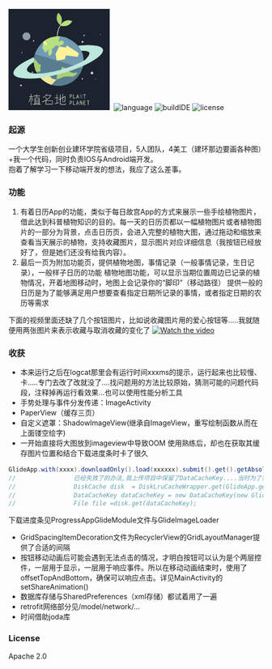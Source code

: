 <img src="https://github.com/ExplosiveBattery/zhimingdi-android/blob/master/README/%E6%A4%8D%E5%90%8D%E5%9C%B0.jpg?raw=true" width="200">  ![language](https://img.shields.io/badge/language-java-blue.svg?longCache=true&language=java) ![buildIDE](https://img.shields.io/badge/build-android--studio3-green.svg?longCache=true&build=android-studio3) ![license](https://img.shields.io/badge/license-apache2.0-green.svg?longCache=true&license=apache2.0)


### 起源
一个大学生创新创业建环学院省级项目，5人团队，4美工（建环那边要画各种图）+我一个代码，同时负责IOS与Android端开发。  
抱着了解学习一下移动端开发的想法，我应了这么差事。
### 功能
1. 有着日历App的功能，类似于每日故宫App的方式来展示一些手绘植物图片，借此达到科普植物知识的目的。每一天的日历页都以一幅植物图片或者植物图片的一部分为背景，点击日历页，会进入完整的植物大图，通过拖动和缩放来查看当天展示的植物，支持收藏图片，显示图片对应详细信息（我按钮已经放好了，但是她们还没有给我内容）。
2. 最后一页为附加功能页，提供植物地图，事情记录（一般事情记录，生日记录），一般样子日历的功能
植物地图功能，可以显示当期位置周边已记录的植物情况，开着地图移动时，地图上会记录你的“脚印”（移动路径）
提供一般的日历是为了能够满足用户想要查看指定日期所记录的事情，或者指定日期的农历等需求  

下面的视频里面还缺了几个按钮图片，比如说收藏图片用的爱心按钮等.....我就随便用两张图片来表示收藏与取消收藏的变化了
[![Watch the video](https://raw.github.com/GabLeRoux/WebMole/master/ressources/WebMole_Youtube_Video.png)](https://youtu.be/NgTxy20sC5I)

### 收获
- 本来运行之后在logcat那里会有运行时间xxxms的提示，运行起来也比较慢、卡.....专门去改了改就没了....找问题用的方法比较原始，猜测可能的问题代码段，注释掉再运行看效果...也可以使用性能分析工具
- 手势处理与事件分发传递：ImageActivity
- PaperView（缓存三页）
- 自定义遮罩：ShadowImageView(继承自ImageView，重写绘制函数从而在上面镂空绘字)
- 一开始直接将大图放到imageview中导致OOM
使用熟练后，却也在获取其缓存图片位置和结合下载进度条时卡了很久
```Java
GlideApp.with(xxxx).downloadOnly().load(xxxxxx).submit().get().getAbsolutePath();
//                已经失效了的办法,我上传项目中保留了DataCacheKey....当时为了实现这个功能还去看了源码，不过现在忘得差不对了
//                DiskCache disk  = DiskLruCacheWrapper.get(GlideApp.getPhotoCacheDir(MultiImageActivity.this), 250 * 1024 * 1024);
//                DataCacheKey dataCacheKey = new DataCacheKey(new GlideUrl(url), EmptySignature.obtain());
//                File file =disk.get(dataCacheKey);
```
下载进度条见ProgressAppGlideModule文件与GlideImageLoader
- GridSpacingItemDecoration文件为RecyclerView的GridLayoutManager提供了合适的间隔
- 按钮移动动画后可能会遇到无法点击的情况，才明白按钮可以认为是个两层控件，一层用于显示，一层用于响应事件。所以在移动动画结束时，使用了offsetTopAndBottom，确保可以响应点击。详见MainActivity的setShareAnimation()
- 数据库存储与SharedPreferences（xml存储）都试着用了一遍
- retrofit网络部分见/model/network/...
- 时间借助joda库

### License
Apache 2.0
